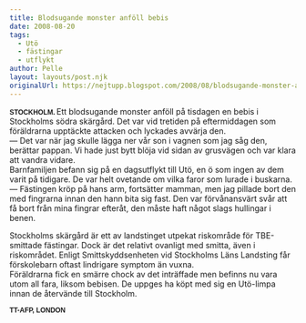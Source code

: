 ```yaml
---
title: Blodsugande monster anföll bebis
date: 2008-08-20
tags: 
  - Utö
  - fästingar
  - utflykt	
author: Pelle
layout: layouts/post.njk
originalUrl: https://nejtupp.blogspot.com/2008/08/blodsugande-monster-anfll-bebis.html
---
```


<span style="font-weight: bold;font-size:85%;">
  <span style="font-family:arial;">STOCKHOLM.</span>
</span>
Ett blodsugande monster anföll på tisdagen en bebis i Stockholms södra skärgård. Det var vid tretiden på eftermiddagen som föräldrarna upptäckte attacken och lyckades avvärja den.<br>— Det var när jag skulle lägga ner vår son i vagnen som jag såg den, berättar pappan. Vi hade just bytt blöja vid sidan av grusvägen och var klara att vandra vidare.<br> Barnfamiljen befann sig på en dagsutflykt till Utö, en ö som ingen av dem varit på tidigare. De var helt ovetande om vilka faror som lurade i buskarna.<br>— Fästingen kröp på hans arm, fortsätter mamman, men jag pillade bort den med fingrarna innan den hann bita sig fast. Den var förvånansvärt svår att få bort från mina fingrar efteråt, den måste haft något slags hullingar i benen.

Stockholms skärgård är ett av landstinget utpekat riskområde för TBE-smittade fästingar. Dock är det relativt ovanligt med smitta, även i riskområdet. Enligt Smittskyddsenheten vid Stockholms Läns Landsting får förskolebarn oftast lindrigare symptom än vuxna.<br> Föräldrarna fick en smärre chock av det inträffade men befinns nu vara utom all fara, liksom bebisen. De uppges ha köpt med sig en Utö-limpa innan de återvände till Stockholm.<br>

<span style=";font-family:arial;font-size:85%;">
  <span style="font-weight: bold;">TT-AFP, LONDON</span><br>
</span>
